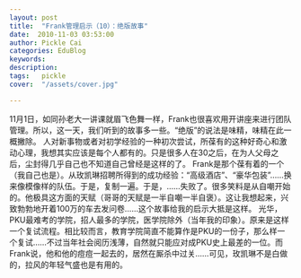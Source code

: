 ```yaml
---
layout: post  
title:  "Frank管理启示（10）：绝版故事"
date:  2010-11-03 03:53:00
author: Pickle Cai  
categories: EduBlog  
keywords: 
description:   
tags:	pickle   
cover:  "/assets/cover.jpg"  

---
```


   11月1日，如同孙老大一讲课就眉飞色舞一样，Frank也很喜欢用开讲座来进行团队管理。所以，这一天，我们听到的故事多一些。“绝版”的说法是味精，味精在此一概撇除。   人对新事物或者对初学经验的一种初次尝试，所葆有的这种好奇心和激动心理，我想其实应该是每个人都有的。只是很多人在30之后，在为人父母之后，尘封得几乎自己也不知道自己曾经是这样的了。   Frank是那个葆有着的一个（我自己也是）。从玫凯琳招聘所得到的成功经验：“高级酒店”、“豪华包装”……换来像模像样的队伍。于是，复制一遍。于是，……失败了。很多笑料是从自嘲开始的。他极具这方面的天赋（哥哥的天赋是一半自嘲一半自褒）。这让我想起来，兴致勃勃地开着100万的车去发问卷……这个故事给我的启示大抵是这样。  光华，PKU最难考的学院，招人最多的学院，医学院除外（当年我的印象）。原来是这样一个复试流程。相比较而言，教育学院简直不能算作是PKU的一份子，那么样一个复试……不过当年社会阅历浅薄，自然就只能应对成PKU史上最差的一位。而Frank说，他和他的痘痘一起去的，居然在厮杀中过关……可见，玫凯琳不是白做的，拉风的年轻气盛也是有用的。				

		    
